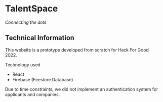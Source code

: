 # TalentSpace

*Connecting the dots*

## Technical Information

This website is a prototype developed from scratch for Hack For Good 2022.

Technology used

- React
- Firebase (Firestore Database)

Due to time constraints, we did not implement an authentication system for applicants and companies.